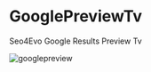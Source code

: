 # GooglePreviewTv
Seo4Evo Google Results Preview Tv

![googlepreview](https://user-images.githubusercontent.com/7342798/34919936-f344604c-f96a-11e7-8332-475a77b0c03d.png)


